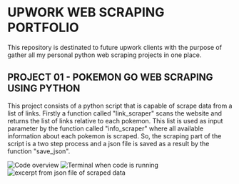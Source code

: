 # UPWORK WEB SCRAPING PORTFOLIO

This repository is destinated to future upwork clients with the purpose of gather all my personal python web scraping projects in one place.

## PROJECT 01 - POKEMON GO WEB SCRAPING USING PYTHON

This project consists of a python script that is capable of scrape data from a list of links. Firstly a function called "link_scraper" scans the website and returns the list of links relative to each pokemon. This list is used as input parameter by the function called "info_scraper" where all available information about each pokemon is scraped. So, the scraping part of the script is a two step process and a json file is saved as a result by the function "save_json".

![Code overview](https://github.com/fcastro25/upwork_web_scraping_portfolio/blob/main/01.PNG)
![Terminal when code is running](https://github.com/fcastro25/upwork_web_scraping_portfolio/blob/main/02.PNG)
![excerpt from json file of scraped data](https://github.com/fcastro25/upwork_web_scraping_portfolio/blob/main/03.PNG)
